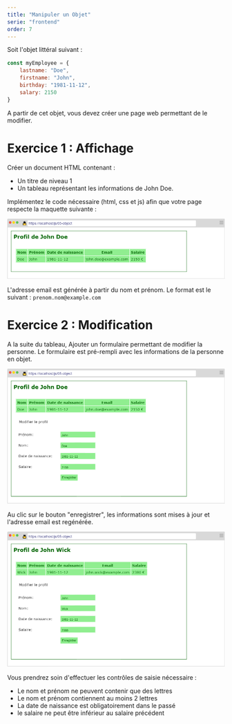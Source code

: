 ```yaml
---
title: "Manipuler un Objet"
serie: "frontend"
order: 7
--- 
```


Soit l'objet littéral suivant :

```js
const myEmployee = {
    lastname: "Doe", 
    firstname: "John", 
    birthday: "1981-11-12", 
    salary: 2150
}
```

A partir de cet objet, vous devez créer une page web permettant de le modifier.

# Exercice 1 : Affichage

Créer un document HTML contenant : 
- Un titre de niveau 1
- Un tableau représentant les informations de John Doe. 

Implémentez le code nécessaire (html, css et js) afin que votre page respecte la maquette suivante :

![capture](./img/objects-1.png)

L'adresse email est générée à partir du nom et prénom. Le format est le suivant : `prenom.nom@example.com`


# Exercice 2 : Modification

A la suite du tableau, Ajouter un formulaire permettant de modifier la personne. Le formulaire est pré-rempli avec les informations de la personne en objet.

![capture](./img/objects-2.png)

Au clic sur le bouton "enregistrer", les informations sont mises à jour et l'adresse email est regénérée.

![capture](./img/objects-3.png)

Vous prendrez soin d'effectuer les contrôles de saisie nécessaire : 

- Le nom et prénom ne peuvent contenir que des lettres
- Le nom et prénom contiennent au moins 2 lettres
- La date de naissance est obligatoirement dans le passé
- le salaire ne peut être inférieur au salaire précédent
